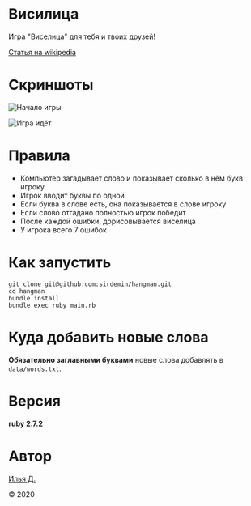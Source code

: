 # Висилица

Игра "Виселица" для тебя и твоих друзей!

[Статья на wikipedia](https://ru.wikipedia.org/wiki/%D0%92%D0%B8%D1%81%D0%B5%D0%BB%D0%B8%D1%86%D0%B0_(%D0%B8%D0%B3%D1%80%D0%B0))

# Скриншоты

![Начало игры](https://i.imgur.com/oSK7LTJ.png)

![Игра идёт](https://i.imgur.com/r73tSQq.png)

# Правила

* Компьютер загадывает слово и показывает сколько в нём букв игроку
* Игрок вводит буквы по одной
* Если буква в слове есть, она показывается в слове игроку
* Если слово отгадано полностью игрок победит
* После каждой ошибки, дорисовывается виселица
* У игрока всего 7 ошибок


# Как запустить

```
git clone git@github.com:sirdemin/hangman.git
cd hangman
bundle install
bundle exec ruby main.rb
```

# Куда добавить новые слова

**Обязательно заглавными буквами** новые слова добавлять в `data/words.txt`.

# Версия

**ruby 2.7.2**

# Автор

[Илья Д.](https://github.com/sirdemin)

© 2020
